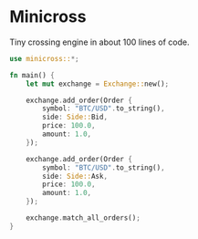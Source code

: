 # Minicross

Tiny crossing engine in about 100 lines of code.


```rust
use minicross::*;

fn main() {
    let mut exchange = Exchange::new();

    exchange.add_order(Order {
        symbol: "BTC/USD".to_string(),
        side: Side::Bid,
        price: 100.0,
        amount: 1.0,
    });

    exchange.add_order(Order {
        symbol: "BTC/USD".to_string(),
        side: Side::Ask,
        price: 100.0,
        amount: 1.0,
    });

    exchange.match_all_orders();
}

```